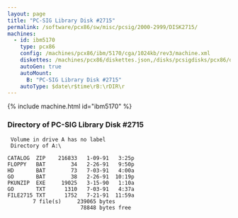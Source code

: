 ```yaml
---
layout: page
title: "PC-SIG Library Disk #2715"
permalink: /software/pcx86/sw/misc/pcsig/2000-2999/DISK2715/
machines:
  - id: ibm5170
    type: pcx86
    config: /machines/pcx86/ibm/5170/cga/1024kb/rev3/machine.xml
    diskettes: /machines/pcx86/diskettes.json,/disks/pcsigdisks/pcx86/diskettes.json
    autoGen: true
    autoMount:
      B: "PC-SIG Library Disk #2715"
    autoType: $date\r$time\rB:\rDIR\r
---
```


{% include machine.html id="ibm5170" %}

### Directory of PC-SIG Library Disk #2715

     Volume in drive A has no label
     Directory of A:\

    CATALOG  ZIP    216833   1-09-91   3:25p
    FLOPPY   BAT        34   2-26-91   9:50p
    HD       BAT        73   7-03-91   4:00a
    GO       BAT        38   2-26-91  10:19p
    PKUNZIP  EXE     19025   3-15-90   1:10a
    GO       TXT      1310   7-03-91   4:37a
    FILE2715 TXT      1752   7-21-91  11:59a
            7 file(s)     239065 bytes
                           78848 bytes free

